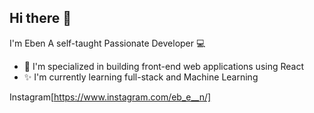 ## Hi there 👋

I'm Eben
A self-taught Passionate Developer 💻
- 🌱 I'm specialized in building front-end web applications using React
- ✨ I'm currently learning full-stack and Machine Learning


Instagram[https://www.instagram.com/eb_e__n/] 

<!--
**eb-en/eb-en** is a ✨ _special_ ✨ repository because its `README.md` (this file) appears on your GitHub profile.

Here are some ideas to get you started:

- 🔭 I’m currently working on ...
- 🌱 I’m currently learning ...
- 👯 I’m looking to collaborate on ...
- 🤔 I’m looking for help with ...
- 💬 Ask me about ...
- 📫 How to reach me: ...
- 😄 Pronouns: ...
- ⚡ Fun fact: ...
-->
